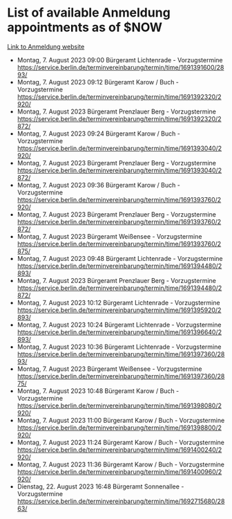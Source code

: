 # List of available Anmeldung appointments as of $NOW
[Link to Anmeldung website](https://service.berlin.de/terminvereinbarung/termin/tag.php?termin=1&anliegen[]=120686&dienstleisterlist=122210,122217,327316,122219,327312,122227,327314,122231,327346,122243,327348,122254,122252,329742,122260,329745,122262,329748,122271,327278,122273,327274,122277,327276,330436,122280,327294,122282,327290,122284,327292,122291,327270,122285,327266,122286,327264,122296,327268,150230,329760,122297,327286,122294,327284,122312,329763,122314,329775,122304,327330,122311,327334,122309,327332,317869,122281,327352,122279,329772,122283,122276,327324,122274,327326,122267,329766,122246,327318,122251,327320,122257,327322,122208,327298,122226,327300&herkunft=http%3A%2F%2Fservice.berlin.de%2Fdienstleistung%2F120686%2F)
- Montag, 7. August 2023 09:00 Bürgeramt Lichtenrade - Vorzugstermine https://service.berlin.de/terminvereinbarung/termin/time/1691391600/2893/
- Montag, 7. August 2023 09:12 Bürgeramt Karow / Buch - Vorzugstermine https://service.berlin.de/terminvereinbarung/termin/time/1691392320/2920/
- Montag, 7. August 2023  Bürgeramt Prenzlauer Berg - Vorzugstermine https://service.berlin.de/terminvereinbarung/termin/time/1691392320/2872/
- Montag, 7. August 2023 09:24 Bürgeramt Karow / Buch - Vorzugstermine https://service.berlin.de/terminvereinbarung/termin/time/1691393040/2920/
- Montag, 7. August 2023  Bürgeramt Prenzlauer Berg - Vorzugstermine https://service.berlin.de/terminvereinbarung/termin/time/1691393040/2872/
- Montag, 7. August 2023 09:36 Bürgeramt Karow / Buch - Vorzugstermine https://service.berlin.de/terminvereinbarung/termin/time/1691393760/2920/
- Montag, 7. August 2023  Bürgeramt Prenzlauer Berg - Vorzugstermine https://service.berlin.de/terminvereinbarung/termin/time/1691393760/2872/
- Montag, 7. August 2023  Bürgeramt Weißensee - Vorzugstermine https://service.berlin.de/terminvereinbarung/termin/time/1691393760/2875/
- Montag, 7. August 2023 09:48 Bürgeramt Lichtenrade - Vorzugstermine https://service.berlin.de/terminvereinbarung/termin/time/1691394480/2893/
- Montag, 7. August 2023  Bürgeramt Prenzlauer Berg - Vorzugstermine https://service.berlin.de/terminvereinbarung/termin/time/1691394480/2872/
- Montag, 7. August 2023 10:12 Bürgeramt Lichtenrade - Vorzugstermine https://service.berlin.de/terminvereinbarung/termin/time/1691395920/2893/
- Montag, 7. August 2023 10:24 Bürgeramt Lichtenrade - Vorzugstermine https://service.berlin.de/terminvereinbarung/termin/time/1691396640/2893/
- Montag, 7. August 2023 10:36 Bürgeramt Lichtenrade - Vorzugstermine https://service.berlin.de/terminvereinbarung/termin/time/1691397360/2893/
- Montag, 7. August 2023  Bürgeramt Weißensee - Vorzugstermine https://service.berlin.de/terminvereinbarung/termin/time/1691397360/2875/
- Montag, 7. August 2023 10:48 Bürgeramt Karow / Buch - Vorzugstermine https://service.berlin.de/terminvereinbarung/termin/time/1691398080/2920/
- Montag, 7. August 2023 11:00 Bürgeramt Karow / Buch - Vorzugstermine https://service.berlin.de/terminvereinbarung/termin/time/1691398800/2920/
- Montag, 7. August 2023 11:24 Bürgeramt Karow / Buch - Vorzugstermine https://service.berlin.de/terminvereinbarung/termin/time/1691400240/2920/
- Montag, 7. August 2023 11:36 Bürgeramt Karow / Buch - Vorzugstermine https://service.berlin.de/terminvereinbarung/termin/time/1691400960/2920/
- Dienstag, 22. August 2023 16:48 Bürgeramt Sonnenallee - Vorzugstermine https://service.berlin.de/terminvereinbarung/termin/time/1692715680/2863/

